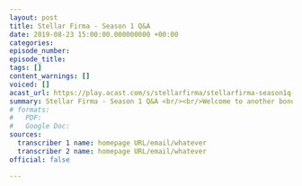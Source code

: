 ```yaml
---
layout: post
title: Stellar Firma - Season 1 Q&A
date: 2019-08-23 15:00:00.000000000 +00:00
categories: 
episode_number: 
episode_title: 
tags: []
content_warnings: []
voiced: []
acast_url: https://play.acast.com/s/stellarfirma/stellarfirma-season1q-a
summary: Stellar Firma - Season 1 Q&A <br/><br/>Welcome to another bonus episode of Stellar Firma, where Tim and Ben do their best to answer all of your questions!
# formats:
#   PDF: 
#   Google Doc: 
sources:
  transcriber 1 name: homepage URL/email/whatever
  transcriber 2 name: homepage URL/email/whatever
official: false

---
```


